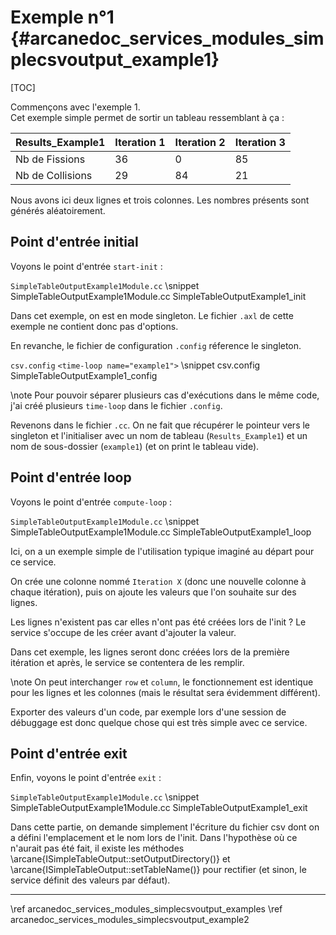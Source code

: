 # Exemple n°1 {#arcanedoc_services_modules_simplecsvoutput_example1}

[TOC]

Commençons avec l'exemple 1.  
Cet exemple simple permet de sortir un tableau ressemblant à ça :


Results_Example1|Iteration 1|Iteration 2|Iteration 3
----------------|-----------|-----------|-----------
Nb de Fissions  |36         |0          |85
Nb de Collisions|29         |84         |21

Nous avons ici deux lignes et trois colonnes.
Les nombres présents sont générés aléatoirement.

## Point d'entrée initial

Voyons le point d'entrée `start-init` :

`SimpleTableOutputExample1Module.cc`
\snippet SimpleTableOutputExample1Module.cc SimpleTableOutputExample1_init

Dans cet exemple, on est en mode singleton. Le fichier `.axl` de cette exemple
ne contient donc pas d'options. 

En revanche, le fichier de configuration `.config` réference le singleton.

`csv.config` `<time-loop name="example1">`
\snippet csv.config SimpleTableOutputExample1_config

\note
Pour pouvoir séparer plusieurs cas d'exécutions dans le même code,
j'ai créé plusieurs `time-loop` dans le fichier `.config`.

Revenons dans le fichier `.cc`. On ne fait que récupérer le pointeur vers le
singleton et l'initialiser avec un nom de tableau (`Results_Example1`) et
un nom de sous-dossier (`example1`) (et on print le tableau vide).


## Point d'entrée loop

Voyons le point d'entrée `compute-loop` :

`SimpleTableOutputExample1Module.cc`
\snippet SimpleTableOutputExample1Module.cc SimpleTableOutputExample1_loop

Ici, on a un exemple simple de l'utilisation typique imaginé au départ pour ce service.

On crée une colonne nommé `Iteration X` (donc une nouvelle colonne à chaque itération),
puis on ajoute les valeurs que l'on souhaite sur des lignes.

Les lignes n'existent pas car elles n'ont pas été créées lors de l'init ? Le service
s'occupe de les créer avant d'ajouter la valeur.

Dans cet exemple, les lignes seront donc créées lors de la première itération et après,
le service se contentera de les remplir.

\note
On peut interchanger `row` et `column`, le fonctionnement est identique pour les lignes et
les colonnes (mais le résultat sera évidemment différent).

Exporter des valeurs d'un code, par exemple lors d'une session de débuggage est donc quelque chose
qui est très simple avec ce service.


## Point d'entrée exit

Enfin, voyons le point d'entrée `exit` :

`SimpleTableOutputExample1Module.cc`
\snippet SimpleTableOutputExample1Module.cc SimpleTableOutputExample1_exit

Dans cette partie, on demande simplement l'écriture du fichier csv dont on a défini
l'emplacement et le nom lors de l'init. Dans l'hypothèse où ce n'aurait pas été fait,
il existe les méthodes \arcane{ISimpleTableOutput::setOutputDirectory()} et 
\arcane{ISimpleTableOutput::setTableName()} pour rectifier (et sinon, le service définit
des valeurs par défaut).




____

<div class="section_buttons">
<span class="back_section_button">
\ref arcanedoc_services_modules_simplecsvoutput_examples
</span>
<span class="next_section_button">
\ref arcanedoc_services_modules_simplecsvoutput_example2
</span>
</div>
